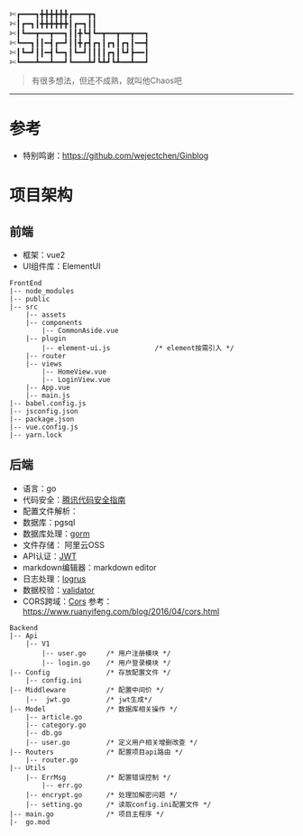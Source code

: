 ✄┏━━━┓╋╋╋╋╋╋┏━━━┳┓                                                              
✄┃┏━┓┃╋╋╋╋╋╋┃┏━┓┃┃                                                             
✄┃┗━━┳━━┳━━┓┃┃╋┗┫┗━┳━━┳━━┳━━┓                                                           
✄┗━━┓┃┃━┫┏━┛┃┃╋┏┫┏┓┃┏┓┃┏┓┃━━┫                                                             
✄┃┗━┛┃┃━┫┗━┓┃┗━┛┃┃┃┃┏┓┃┗┛┣━━┃                                                             
✄┗━━━┻━━┻━━┛┗━━━┻┛┗┻┛┗┻━━┻━━┛                                                             


> 有很多想法，但还不成熟，就叫他Chaos吧
---
# 参考
- 特别鸣谢：https://github.com/wejectchen/Ginblog

# 项目架构
## 前端
- 框架：vue2
- UI组件库：ElementUI

```
FrontEnd
|-- node_modules
|-- public
|-- src
    |-- assets
    |-- components
        |-- CommonAside.vue
    |-- plugin
        |-- element-ui.js           /* element按需引入 */
    |-- router
    |-- views
        |-- HomeView.vue
        |-- LoginView.vue
    |-- App.vue
    |-- main.js
|-- babel.config.js
|-- jsconfig.json
|-- package.json
|-- vue.config.js
|-- yarn.lock
```

## 后端
- 语言：go
- 代码安全：[腾讯代码安全指南](https://github.com/Tencent/secguide)
- 配置文件解析：
- 数据库：pgsql
- 数据库处理：[gorm](https://gorm.io/zh_CN/)
- 文件存储： 阿里云OSS
- API认证：[JWT](https://github.com/dgrijalva/jwt-go)
- markdown编辑器：markdown editor 
- 日志处理：[logrus](https://github.com/sirupsen/logrus)
- 数据校验：[validator](https://github.com/go-playground/validator)
- CORS跨域：[Cors](https://pkg.go.dev/github.com/gin-contrib/cors) 参考：https://www.ruanyifeng.com/blog/2016/04/cors.html

```
Backend
|-- Api
    |-- V1
        |-- user.go     /* 用户注册模块 */
        |-- login.go    /* 用户登录模块 */
|-- Config              /* 存放配置文件 */
    |-- config.ini
|-- Middleware          /* 配置中间价 */
    |--  jwt.go         /* jwt生成*/
|-- Model               /* 数据库相关操作 */
    |-- article.go
    |-- category.go
    |-- db.go
    |-- user.go         /* 定义用户相关增删改查 */
|-- Routers             /* 配置项目api路由 */
    |-- router.go
|-- Utils
    |-- ErrMsg          /* 配置错误控制 */
        |-- err.go
    |-- encrypt.go      /* 处理加解密问题 */
    |-- setting.go      /* 读取config.ini配置文件 */
|-- main.go             /* 项目主程序 */
|-  go.mod
```
